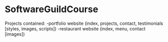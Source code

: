 # SoftwareGuildCourse

Projects contained:
-portfolio website (index, projects, contact, testimonials [styles, images, scripts])
-restaurant website (index, menu, contact [images])
